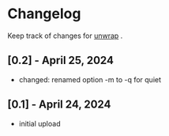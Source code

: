 # Changelog

Keep track of changes for [unwrap](https://github.com/thingsiplay/unwrap) .

## [0.2] - April 25, 2024

- changed: renamed option -m to -q for quiet

## [0.1] - April 24, 2024

- initial upload
